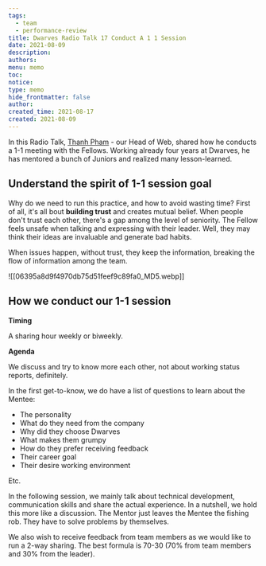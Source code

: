 ```yaml
---
tags:
  - team
  - performance-review
title: Dwarves Radio Talk 17 Conduct A 1 1 Session
date: 2021-08-09
description: 
authors: 
menu: memo
toc: 
notice: 
type: memo
hide_frontmatter: false
author: 
created_time: 2021-08-17
created: 2021-08-09
---
```


In this Radio Talk, [Thanh Pham](https://github.com/zlatanpham) - our Head of Web, shared how he conducts a 1-1 meeting with the Fellows. Working already four years at Dwarves, he has mentored a bunch of Juniors and realized many lesson-learned.

## Understand the spirit of 1-1 session goal

Why do we need to run this practice, and how to avoid wasting time? First of all, it's all bout **building trust** and creates mutual belief. When people don't trust each other, there's a gap among the level of seniority. The Fellow feels unsafe when talking and expressing with their leader. Well, they may think their ideas are invaluable and generate bad habits.

When issues happen, without trust, they keep the information, breaking the flow of information among the team.


![[06395a8d9f4970db75d51feef9c89fa0_MD5.webp]]


## How we conduct our 1-1 session

**Timing**

A sharing hour weekly or biweekly.

**Agenda**

We discuss and try to know more each other, not about working status reports, definitely.

In the first get-to-know, we do have a list of questions to learn about the Mentee:

* The personality
* What do they need from the company
* Why did they choose Dwarves
* What makes them grumpy
* How do they prefer receiving feedback
* Their career goal
* Their desire working environment

Etc.

In the following session, we mainly talk about technical development, communication skills and share the actual experience. In a nutshell, we hold this more like a discussion. The Mentor just leaves the Mentee the fishing rob. They have to solve problems by themselves.

We also wish to receive feedback from team members as we would like to run a 2-way sharing. The best formula is 70-30 (70% from team members and 30% from the leader).
